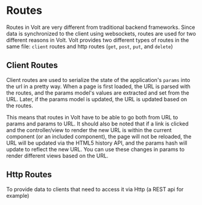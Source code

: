 # Routes

Routes in Volt are very different from traditional backend frameworks.  Since data is synchronized to the client using websockets, routes are used for two different reasons in Volt.  Volt provides two different types of routes in the same file: ```client``` routes and http routes (```get```, ```post```, ```put```, and ```delete```)

## Client Routes

Client routes are used to serialize the state of the application's ```params``` into the url in a pretty way.  When a page is first loaded, the URL is parsed with the routes, and the params model's values are extracted and set from the URL.  Later, if the params model is updated, the URL is updated based on the routes.

This means that routes in Volt have to be able to go both from URL to params and params to URL.  It should also be noted that if a link is clicked and the controller/view to render the new URL is within the current component (or an included component), the page will not be reloaded, the URL will be updated via the HTML5 history API, and the params hash will update to reflect the new URL.  You can use these changes in params to render different views based on the URL.

## Http Routes

To provide data to clients that need to access it via Http (a REST api for example)

